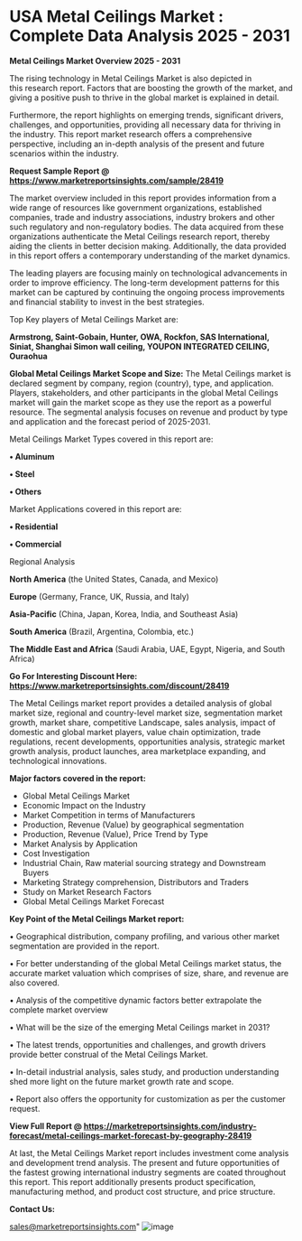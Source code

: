 # USA Metal Ceilings Market : Complete Data Analysis 2025 - 2031

<Strong> Metal Ceilings Market Overview 2025 - 2031</strong>

The rising technology in Metal Ceilings Market is also depicted in this research report. Factors that are boosting the growth of the market, and giving a positive push to thrive in the global market is explained in detail.

Furthermore, the report highlights on emerging trends, significant drivers, challenges, and opportunities, providing all necessary data for thriving in the industry. This report market research offers a comprehensive perspective, including an in-depth analysis of the present and future scenarios within the industry.

<strong>Request Sample Report @ <a href=https://www.marketreportsinsights.com/sample/28419>https://www.marketreportsinsights.com/sample/28419</a></strong>

The market overview included in this report provides information from a wide range of resources like government organizations, established companies, trade and industry associations, industry brokers and other such regulatory and non-regulatory bodies. The data acquired from these organizations authenticate the Metal Ceilings research report, thereby aiding the clients in better decision making. Additionally, the data provided in this report offers a contemporary understanding of the market dynamics.

The leading players are focusing mainly on technological advancements in order to improve efficiency. The long-term development patterns for this market can be captured by continuing the ongoing process improvements and financial stability to invest in the best strategies.

Top Key players of Metal Ceilings Market are:

<strong>Armstrong, Saint-Gobain, Hunter, OWA, Rockfon, SAS International, Siniat, Shanghai Simon wall ceiling, YOUPON INTEGRATED CEILING, Ouraohua</strong>

<strong><b>Global Metal Ceilings Market Scope and Size:</b></strong>
The Metal Ceilings market is declared segment by company, region (country), type, and application. Players, stakeholders, and other participants in the global Metal Ceilings market will gain the market scope as they use the report as a powerful resource. The segmental analysis focuses on revenue and product by type and application and the forecast period of 2025-2031.

Metal Ceilings Market Types covered in this report are:

<strong>• Aluminum

• Steel

• Others</strong>

Market Applications covered in this report are:

<strong>• Residential

• Commercial</strong> 

Regional Analysis

<strong>North America</strong> (the United States, Canada, and Mexico)

<strong>Europe</strong> (Germany, France, UK, Russia, and Italy)

<strong>Asia-Pacific</strong> (China, Japan, Korea, India, and Southeast Asia)

<strong>South America</strong> (Brazil, Argentina, Colombia, etc.)

<strong>The Middle East and Africa</strong> (Saudi Arabia, UAE, Egypt, Nigeria, and South Africa)

<strong>Go For Interesting Discount Here: <a href=https://www.marketreportsinsights.com/discount/28419>https://www.marketreportsinsights.com/discount/28419</a></strong>

The Metal Ceilings market report provides a detailed analysis of global market size, regional and country-level market size, segmentation market growth, market share, competitive Landscape, sales analysis, impact of domestic and global market players, value chain optimization, trade regulations, recent developments, opportunities analysis, strategic market growth analysis, product launches, area marketplace expanding, and technological innovations.

<strong><b>Major factors covered in the report:</b></strong>
<ul>
  <li>Global Metal Ceilings Market </li>
  <li>Economic Impact on the Industry</li>
  <li>Market Competition in terms of Manufacturers</li>
  <li>Production, Revenue (Value) by geographical segmentation</li>
  <li>Production, Revenue (Value), Price Trend by Type</li>
  <li>Market Analysis by Application</li>
  <li>Cost Investigation</li>
  <li>Industrial Chain, Raw material sourcing strategy and Downstream Buyers</li>
  <li>Marketing Strategy comprehension, Distributors and Traders</li>
  <li>Study on Market Research Factors</li>
  <li>Global Metal Ceilings Market Forecast</li>
</ul>

<strong><b>Key Point of the Metal Ceilings Market report:</b></strong>

• Geographical distribution, company profiling, and various other market segmentation are provided in the report.

• For better understanding of the global Metal Ceilings market status, the accurate market valuation which comprises of size, share, and revenue are also covered.

• Analysis of the competitive dynamic factors better extrapolate the complete market overview

• What will be the size of the emerging Metal Ceilings market in 2031?

• The latest trends, opportunities and challenges, and growth drivers provide better construal of the Metal Ceilings Market.

• In-detail industrial analysis, sales study, and production understanding shed more light on the future market growth rate and scope.

• Report also offers the opportunity for customization as per the customer request.

<strong><b>View Full Report @ <a href=https://marketreportsinsights.com/industry-forecast/metal-ceilings-market-forecast-by-geography-28419>https://marketreportsinsights.com/industry-forecast/metal-ceilings-market-forecast-by-geography-28419</a></b></strong>


At last, the Metal Ceilings Market report includes investment come analysis and development trend analysis. The present and future opportunities of the fastest growing international industry segments are coated throughout this report. This report additionally presents product specification, manufacturing method, and product cost structure, and price structure.

<strong>Contact Us:</strong>

sales@marketreportsinsights.com"
![image](https://github.com/user-attachments/assets/b951c7a6-7f67-4fe1-8f23-2cf7239bb609)
